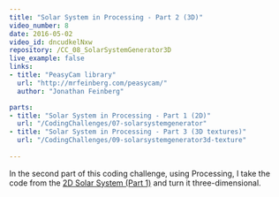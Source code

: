```yaml
---
title: "Solar System in Processing - Part 2 (3D)"
video_number: 8
date: 2016-05-02
video_id: dncudkelNxw
repository: /CC_08_SolarSystemGenerator3D
live_example: false
links:
- title: "PeasyCam library"  
  url: "http://mrfeinberg.com/peasycam/"
  author: "Jonathan Feinberg"

parts:
- title: "Solar System in Processing - Part 1 (2D)" 
  url: "/CodingChallenges/07-solarsystemgenerator"
- title: "Solar System in Processing - Part 3 (3D textures)" 
  url: "/CodingChallenges/09-solarsystemgenerator3d-texture"
  
---
```


In the second part of this coding challenge, using Processing, I take the code from the [2D Solar System (Part 1)](https://youtu.be/l8SiJ-RmeHU) and turn it three-dimensional.

